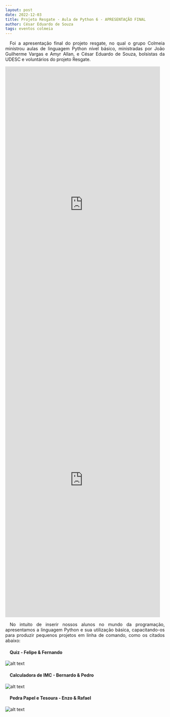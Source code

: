 ```yaml
---
layout: post
date: 2022-12-03
title: Projeto Resgate - Aula de Python 6 - APRESENTAÇÃO FINAL
author: César Eduardo de Souza
tags: eventos colmeia
---
```


<p style="text-align: justify">&emsp;Foi a apresentação final do projeto resgate, no qual o grupo Colmeia ministrou aulas de linguagem Python nível básico, ministradas por João Guilherme Vargas e Amyr Allan, e César Eduardo de Souza, bolsistas da UDESC e voluntários do projeto Resgate.</p>

<iframe width="489" height="869" src="https://www.youtube.com/embed/0_XUD3ilWEk" title="AULAS DE PYTHON - PROJETO RESAGATE #6" frameborder="0" allow="accelerometer; autoplay; clipboard-write; encrypted-media; gyroscope; picture-in-picture; web-share" allowfullscreen></iframe>


<iframe width="489" height="869" src="https://www.youtube.com/embed/e-btDQFdAxM" title="AULAS DE PYTHON - PROJETO RESGATE #8" frameborder="0" allow="accelerometer; autoplay; clipboard-write; encrypted-media; gyroscope; picture-in-picture; web-share" allowfullscreen></iframe>

<p style="text-align: justify">&emsp;No intuito de inserir nossos alunos no mundo da programação, apresentamos a linguagem Python e sua utilização básica, capacitando-os para produzir pequenos projetos em linha de comando, como os citados abaixo:</p>

<h4 style="text-align: justify">&emsp;Quiz - Felipe & Fernando</h4>

![alt text](https://lh3.googleusercontent.com/vniMfQk1q3j9CgO3PfLzcaajo7S46wsQFgDuzCwkRW1LBO5jA6VaQ7wsAABKpyC75fWm4FMjZ49zaZKuhN-znd7IZ_P0yWM3HU-3LaQOmqu4RR5tu23_VNxmAL5pOtCIfhc93bO6rigA4lFQlPKJ5FV0=s2048 "Quiz - Felipe & Fernando")

<h4 style="text-align: justify">&emsp;Calculadora de IMC - Bernardo & Pedro</h4>

![alt text](https://lh4.googleusercontent.com/A-T4GUWVTp1c0--N9rrjJ_b2hkOI0jhwOTuxgrfWQLFew-n2pV5LmNh1r17VLX8NnjSJQNRMfQ3UMIpLKW1LffKCIwcG2llWOTmf_R8usBPXZDhNXUaVkZTwcBoLci2qcWQsOXADwbMxZW-3qS9UHgtl=s2048 "Calculadora de IMC - Bernardo e Pedro")

<h4 style="text-align: justify">&emsp;Pedra Papel e Tesoura - Enzo & Rafael</h4>

![alt text](https://lh4.googleusercontent.com/V5uv1T4CrSxunboOvmutlAjRyIj_HZTDCgTymWqxM1uH6TjmE5llB9pPST7xrXdi3YtEaEX_6f4xdCSaAmWMXe0xfOo45xmkiWP62edfMlgpaPrySifhryCI13pBgKJnnVrRNnTXmuhq8rZATsddSccx=s2048 "Pedra Papel e Tesoura - Enzo & Rafael")





